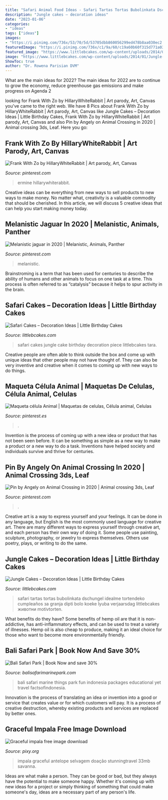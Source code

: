 ```yaml
---
title: "Safari Animal Food Ideas - Safari Tartas Tortas Bubolinkata Dschungel Idealme Tortendeko Cumpleaños за Granja Dipti Bolo Koeke Lyuba Verjaarsdag Littlebcakes животни Motivtorten"
description: "Jungle cakes – decoration ideas"
date: "2023-01-06"
categories:
- "ideas"
tags: ["ideas"]
images:
- "https://i.pinimg.com/736x/53/70/5d/53705dbb860056299ed478b8aa030ec2.jpg"
featuredImage: "https://i.pinimg.com/736x/c1/9a/60/c19a60b60f315d771a03ea29ae17233f.jpg"
featured_image: "https://www.littlebcakes.com/wp-content/uploads/2014/01/Jungle-Cakes.jpg"
image: "https://www.littlebcakes.com/wp-content/uploads/2014/01/Jungle-Cakes.jpg"
ShowToc: true
author: "Dr. Rowena Parisian DVM"
---
```



What are the main ideas for 2022?
The main ideas for 2022 are to continue to grow the economy, reduce greenhouse gas emissions and make progress on Agenda 2
	

		
looking for Frank With Zo by HillaryWhiteRabbit | Art parody, Art, Canvas you've came to the right web. We have 8 Pics about Frank With Zo by HillaryWhiteRabbit | Art parody, Art, Canvas like Jungle Cakes – Decoration Ideas | Little Birthday Cakes, Frank With Zo by HillaryWhiteRabbit | Art parody, Art, Canvas and also Pin by Angely on Animal Crossing in 2020 | Animal crossing 3ds, Leaf. Here you go:
		
    
## Frank With Zo By HillaryWhiteRabbit | Art Parody, Art, Canvas

<img loading=lazy src="https://i.pinimg.com/736x/d9/cb/d6/d9cbd6c98be7063edeaa24fb7d390492.jpg" onerror="this.onerror=null;this.src='https://tse3.mm.bing.net/th?id=OIP.7aIaWInFRbn5b7eyp-fZMQHaJ4&amp;pid=15.1';" alt="Frank With Zo by HillaryWhiteRabbit | Art parody, Art, Canvas">

_Source: pinterest.com_

>ermine hillarywhiterabbit. 

	

Creative ideas can be everything from new ways to sell products to new ways to make money. No matter what, creativity is a valuable commodity that should be cherished. In this article, we will discuss 5 creative ideas that can help you start making money today.

    
## Melanistic Jaguar In 2020 | Melanistic, Animals, Panther

<img loading=lazy src="https://i.pinimg.com/736x/53/70/5d/53705dbb860056299ed478b8aa030ec2.jpg" onerror="this.onerror=null;this.src='https://tse1.mm.bing.net/th?id=OIP.1cLTi8ZCNA_lZCEV-jkFEwHaHN&amp;pid=15.1';" alt="Melanistic jaguar in 2020 | Melanistic, Animals, Panther">

_Source: pinterest.com_

>melanistic. 

	

Brainstroming is a term that has been used for centuries to describe the ability of humans and other animals to focus on one task at a time. This process is often referred to as “catalysis” because it helps to spur activity in the brain.

    
## Safari Cakes – Decoration Ideas | Little Birthday Cakes

<img loading=lazy src="https://www.littlebcakes.com/wp-content/uploads/2014/01/Safari-Cakes-Pictures-768x1024.jpg" onerror="this.onerror=null;this.src='https://tse4.mm.bing.net/th?id=OIP.G_xoIImjsZUYhIy1yOBCCgHaJ4&amp;pid=15.1';" alt="Safari Cakes – Decoration Ideas | Little Birthday Cakes">

_Source: littlebcakes.com_

>safari cakes jungle cake birthday decoration piece littlebcakes tara. 

	

Creative people are often able to think outside the box and come up with unique ideas that other people may not have thought of. They can also be very inventive and creative when it comes to coming up with new ways to do things.

    
## Maqueta Célula Animal | Maquetas De Celulas, Célula Animal, Celulas

<img loading=lazy src="https://i.pinimg.com/736x/03/a2/78/03a27832f839f99e2e5ae080b1245903.jpg" onerror="this.onerror=null;this.src='https://tse3.mm.bing.net/th?id=OIP.T5oNGjnvSKgOlwkv8c0UVAHaJ3&amp;pid=15.1';" alt="Maqueta célula Animal | Maquetas de celulas, Célula animal, Celulas">

_Source: pinterest.es_

>. 

	

Invention is the process of coming up with a new idea or product that has not been seen before. It can be something as simple as a new way to make a product or a new way to do a task. Inventions have helped society and individuals survive and thrive for centuries.

    
## Pin By Angely On Animal Crossing In 2020 | Animal Crossing 3ds, Leaf

<img loading=lazy src="https://i.pinimg.com/736x/c1/9a/60/c19a60b60f315d771a03ea29ae17233f.jpg" onerror="this.onerror=null;this.src='https://tse2.mm.bing.net/th?id=OIP.CxRO1SmrDLULOzfe10dI_AHaLH&amp;pid=15.1';" alt="Pin by Angely on Animal Crossing in 2020 | Animal crossing 3ds, Leaf">

_Source: pinterest.com_

>. 

	

Creative art is a way to express yourself and your feelings. It can be done in any language, but English is the most commonly used language for creative art. There are many different ways to express yourself through creative art, and each person has their own way of doing it. Some people use painting, sculpture, photography, or jewelry to express themselves. Others use poetry, plays, or writing to do the same.

    
## Jungle Cakes – Decoration Ideas | Little Birthday Cakes

<img loading=lazy src="https://www.littlebcakes.com/wp-content/uploads/2014/01/Jungle-Cakes.jpg" onerror="this.onerror=null;this.src='https://tse4.mm.bing.net/th?id=OIP.XjsE-6s-_lLIZiy3qHm-ewHaJ4&amp;pid=15.1';" alt="Jungle Cakes – Decoration Ideas | Little Birthday Cakes">

_Source: littlebcakes.com_

>safari tartas tortas bubolinkata dschungel idealme tortendeko cumpleaños за granja dipti bolo koeke lyuba verjaarsdag littlebcakes животни motivtorten. 

	

What benefits do they have?
Some benefits of hemp oil are that it is non-addictive, has anti-inflammatory effects, and can be used to treat a variety of illnesses. Hemp oil is also cheap to produce, making it an ideal choice for those who want to become more environmentally friendly.

    
## Bali Safari Park | Book Now And Save 30%

<img loading=lazy src="https://www.balisafarimarinepark.com/wp-content/uploads/2017/11/18121359_10154679976813931_5618439793935254424_o.jpg" onerror="this.onerror=null;this.src='https://tse4.mm.bing.net/th?id=OIP.HzDKjKo2X0xPdeoB-mWYHAHaFe&amp;pid=15.1';" alt="Bali Safari Park | Book Now and save 30%">

_Source: balisafarimarinepark.com_

>bali safari marine things park fun indonesia packages educational yet travel factsofindonesia. 

	

Innovation is the process of translating an idea or invention into a good or service that creates value or for which customers will pay. It is a process of creative destruction, whereby existing products and services are replaced by better ones.

    
## Graceful Impala Free Image Download

<img loading=lazy src="https://pixy.org/src/466/4667850.jpg" onerror="this.onerror=null;this.src='https://tse4.mm.bing.net/th?id=OIP.kVy3Bvumo4lB2Hdvkn4gMQHaE8&amp;pid=15.1';" alt="Graceful impala free image download">

_Source: pixy.org_

>impala graceful antelope selvagem doação stunningtravel 33mb savanna. 

	

Ideas are what make a person. They can be good or bad, but they always have the potential to make someone happy. Whether it's coming up with new ideas for a project or simply thinking of something that could make someone's day, ideas are a necessary part of any person's life.

